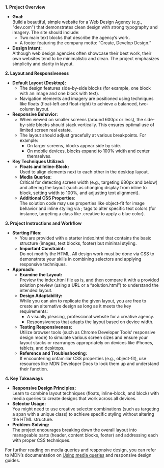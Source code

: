 

**1\. Project Overview**

- **Goal:**  
    Build a beautiful, simple website for a Web Design Agency (e.g., "dev.com") that demonstrates clean design with strong typography and imagery. The site should include:
  - Two main text blocks that describe the agency’s work.
  - A footer featuring the company motto: “Create, Develop Design.”
- **Design Intent:**  
    Although web design agencies often showcase their best work, their own websites tend to be minimalistic and clean. The project emphasizes simplicity and clarity in layout.

**2\. Layout and Responsiveness**

- **Default Layout (Desktop):**
  - The design features side-by-side blocks (for example, one block with an image and one block with text).
  - Navigation elements and imagery are positioned using techniques like floats (float-left and float-right) to achieve a balanced, two-column layout.
- **Responsive Behavior:**
  - When viewed on smaller screens (around 600px or less), the side-by-side blocks should stack vertically. This ensures optimal use of limited screen real estate.
  - The layout should adjust gracefully at various breakpoints. For example:
    - On larger screens, blocks appear side by side.
    - On mobile devices, blocks expand to 100% width and center themselves.
- **Key Techniques Utilized:**
  - **Floats and Inline-Block:**  
        Used to align elements next to each other in the desktop layout.
  - **Media Queries:**  
        Critical for detecting screen width (e.g., targeting 680px and below) and altering the layout (such as changing display from inline to block, setting width to 100%, and adjusting text alignment).
  - **Additional CSS Properties:**  
        The solution code may use properties like object-fit for image behavior and inline styling via <span>; tags to alter specific text colors (for instance, targeting a class like .creative to apply a blue color).

**3\. Project Instructions and Workflow**

- **Starting Files:**
  - You are provided with a starter index.html that contains the basic structure (images, text blocks, footer) but minimal styling.
  - **Important Constraint:**  
        Do not modify the HTML. All design work must be done via CSS to demonstrate your skills in combining selectors and applying responsive techniques.
- **Approach:**
  - **Examine the Layout:**  
        Preview the index.html file as is, and then compare it with a provided solution preview (using a URL or a “solution.html”) to understand the intended layout.
  - **Design Adaptability:**  
        While you can aim to replicate the given layout, you are free to create an alternative design as long as it meets the key requirements:
    - A visually pleasing, professional website for a creative agency.
    - Responsiveness that adapts the layout based on device width.
  - **Testing Responsiveness:**  
        Utilize browser tools (such as Chrome Developer Tools’ responsive design mode) to simulate various screen sizes and ensure your layout stacks or rearranges appropriately on devices like iPhones, tablets, and desktops.
  - **Reference and Troubleshooting:**  
        If encountering unfamiliar CSS properties (e.g., object-fit), use resources like MDN Developer Docs to look them up and understand their function.

**4\. Key Takeaways**

- **Responsive Design Principles:**  
    Learn to combine layout techniques (floats, inline-block, and block) with media queries to create designs that work across all devices.
- **Selector Usage:**  
    You might need to use creative selector combinations (such as targeting a span with a unique class) to achieve specific styling without altering the HTML structure.
- **Problem-Solving:**  
    The project encourages breaking down the overall layout into manageable parts (header, content blocks, footer) and addressing each with proper CSS techniques.

For further reading on media queries and responsive design, you can refer to MDN’s documentation on [Using media queries](https://developer.mozilla.org/en-US/docs/Web/CSS/Media_Queries) and responsive design guides.